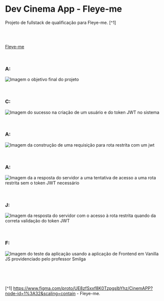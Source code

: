 # Dev Cinema App - Fleye-me

Projeto de fullstack de qualificação para Fleye-me. [^1]


<br />


<br />


[Fleye-me](https://sthima.com.br/)



<br />


### A:

![Imagem o objetivo final do projeto](/public/images/)


<br />


### C:

![Imagem do sucesso na criação de um usuário e do token JWT no sistema](/public/images/)


<br />


### A:

![Imagem da construção de uma requisição para rota restrita com um jwt](/public/images/)


<br />


### A:

![Imagem da a resposta do servidor a uma tentativa de acesso a uma rota restrita sem o token JWT necessário](/public/images/)


<br />


### J:

![Imagem da resposta do servidor com o acesso à rota restrita quando da correta validação do token JWT](/public/images/)


<br />


### F:

![Imagem do teste da aplicação usando a aplicação de Frontend em Vanilla JS providenciado pelo professor Smilga](/public/images/)


<br />


<br />
<br />

[^1] https://www.figma.com/proto/UE8zfSxxf8K0TzpgslbYhz/CinemAPP?node-id=1%3A32&scaling=contain - Fleye-me.
